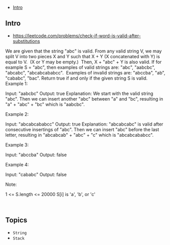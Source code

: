 - [Intro](#intro)

## Intro

- https://leetcode.com/problems/check-if-word-is-valid-after-substitutions

We are given that the string "abc" is valid.
From any valid string V, we may split V into two pieces X and Y such that X + Y (X concatenated with Y) is equal to V.  (X or Y may be empty.)  Then, X + "abc" + Y is also valid.
If for example S = "abc", then examples of valid strings are: "abc", "aabcbc", "abcabc", "abcabcababcc".  Examples of invalid strings are: "abccba", "ab", "cababc", "bac".
Return true if and only if the given string S is valid.
 
Example 1:

Input: "aabcbc"
Output: true
Explanation: 
We start with the valid string "abc".
Then we can insert another "abc" between "a" and "bc", resulting in "a" + "abc" + "bc" which is "aabcbc".


Example 2:

Input: "abcabcababcc"
Output: true
Explanation: 
"abcabcabc" is valid after consecutive insertings of "abc".
Then we can insert "abc" before the last letter, resulting in "abcabcab" + "abc" + "c" which is "abcabcababcc".


Example 3:

Input: "abccba"
Output: false


Example 4:

Input: "cababc"
Output: false
 



Note:

1 <= S.length <= 20000
S[i] is 'a', 'b', or 'c'




 




## Topics

- `String`
- `Stack`


